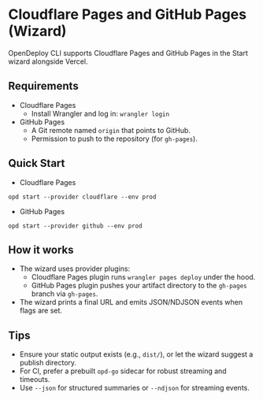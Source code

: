 # Cloudflare Pages and GitHub Pages (Wizard)

OpenDeploy CLI supports Cloudflare Pages and GitHub Pages in the Start wizard alongside Vercel.

## Requirements
- Cloudflare Pages
  - Install Wrangler and log in: `wrangler login`
- GitHub Pages
  - A Git remote named `origin` that points to GitHub.
  - Permission to push to the repository (for `gh-pages`).

## Quick Start
- Cloudflare Pages
```
opd start --provider cloudflare --env prod
```
- GitHub Pages
```
opd start --provider github --env prod
```

## How it works
- The wizard uses provider plugins:
  - Cloudflare Pages plugin runs `wrangler pages deploy` under the hood.
  - GitHub Pages plugin pushes your artifact directory to the `gh-pages` branch via `gh-pages`.
- The wizard prints a final URL and emits JSON/NDJSON events when flags are set.

## Tips
- Ensure your static output exists (e.g., `dist/`), or let the wizard suggest a publish directory.
- For CI, prefer a prebuilt `opd-go` sidecar for robust streaming and timeouts.
- Use `--json` for structured summaries or `--ndjson` for streaming events.
